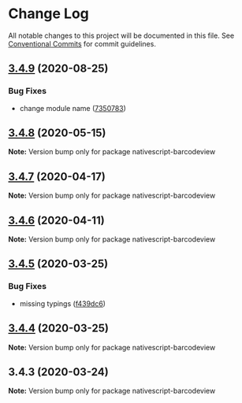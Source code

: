 # Change Log

All notable changes to this project will be documented in this file.
See [Conventional Commits](https://conventionalcommits.org) for commit guidelines.

## [3.4.9](https://github.com/farfromrefug/nativescript-barcodeview/compare/v3.4.8...v3.4.9) (2020-08-25)


### Bug Fixes

* change module name ([7350783](https://github.com/farfromrefug/nativescript-barcodeview/commit/73507836bf6c9d488fbb8954f1664e91cb260c4f))





## [3.4.8](https://github.com/farfromrefug/nativescript-barcodeview/compare/v3.4.7...v3.4.8) (2020-05-15)

**Note:** Version bump only for package nativescript-barcodeview





## [3.4.7](https://github.com/farfromrefug/nativescript-barcodeview/compare/v3.4.6...v3.4.7) (2020-04-17)

**Note:** Version bump only for package nativescript-barcodeview





## [3.4.6](https://github.com/farfromrefug/nativescript-barcodeview/compare/v3.4.5...v3.4.6) (2020-04-11)

**Note:** Version bump only for package nativescript-barcodeview





## [3.4.5](https://github.com/farfromrefug/nativescript-barcodeview/compare/v3.4.4...v3.4.5) (2020-03-25)


### Bug Fixes

* missing typings ([f439dc6](https://github.com/farfromrefug/nativescript-barcodeview/commit/f439dc61d8196853f69b3db63a3353a21a10abfe))





## [3.4.4](https://github.com/farfromrefug/nativescript-barcodeview/compare/v3.4.3...v3.4.4) (2020-03-25)

**Note:** Version bump only for package nativescript-barcodeview





## 3.4.3 (2020-03-24)

**Note:** Version bump only for package nativescript-barcodeview
